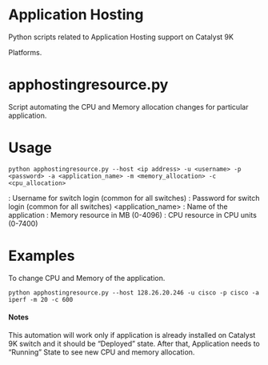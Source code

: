 # Application Hosting 
Python scripts related to Application Hosting support on Catalyst 9K 


Platforms.

# apphostingresource.py
Script automating the CPU and Memory allocation changes for particular application.

# Usage
```
python apphostingresource.py --host <ip address> -u <username> -p <password> -a <application_name> -m <memory_allocation> -c <cpu_allocation>

```
<username> : Username for switch login (common for all switches)
<password> : Password for switch login (common for all switches)
<application_name> : Name of the application 
<memory allocation> : Memory resource in MB (0-4096)
<cpu allocation> : CPU resource in CPU units (0-7400)


# Examples 
To change CPU and Memory of the application.
```
python apphostingresource.py --host 128.26.20.246 -u cisco -p cisco -a iperf -m 20 -c 600

```

#### Notes
This automation will work only if application is already installed on Catalyst 9K switch and it should be “Deployed” state. After that, Application needs to “Running” State to see new CPU and memory allocation.

